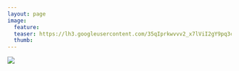 ```yaml
---
layout: page
image:
  feature:
  teaser: https://lh3.googleusercontent.com/35qIprkwvvv2_x7lViI2gY9pq3cgsbUgmOMPKrYlxhg=w245
  thumb:
---
```


![](https://lh3.googleusercontent.com/ZiCxj4M6r4u-qv3QYLAghsTcjna5DEFxTdNpX0dbrRA=w800)
